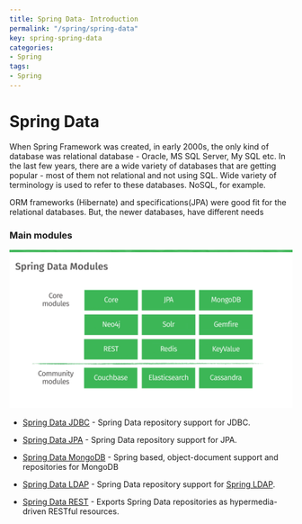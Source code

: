 ```yaml
---
title: Spring Data- Introduction
permalink: "/spring/spring-data"
key: spring-spring-data
categories:
- Spring
tags:
- Spring
---
```


Spring Data 
==============

When Spring Framework was created, in early 2000s, the only kind of database was
relational database - Oracle, MS SQL Server, My SQL etc. In the last few years,
there are a wide variety of databases that are getting popular - most of them
not relational and not using SQL. Wide variety of terminology is used to refer
to these databases. NoSQL, for example.

ORM frameworks (Hibernate) and specifications(JPA) were good fit for the
relational databases. But, the newer databases, have different needs

### Main modules

![Image result for spring data](media/68b53f3374046ce09c85262b6baa84d0.png)

-   [Spring Data JDBC](https://spring.io/projects/spring-data-jdbc) - Spring
    Data repository support for JDBC.

-   [Spring Data JPA](https://spring.io/projects/spring-data-jpa) - Spring Data
    repository support for JPA.

-   [Spring Data MongoDB](https://spring.io/projects/spring-data-mongodb) -
    Spring based, object-document support and repositories for MongoDB

-   [Spring Data LDAP](https://spring.io/projects/spring-data-ldap) - Spring
    Data repository support for [Spring
    LDAP](https://github.com/spring-projects/spring-ldap).

-   [Spring Data REST](https://spring.io/projects/spring-data-rest) - Exports
    Spring Data repositories as hypermedia-driven RESTful resources.
